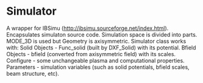 # Simulator
A wrapper for IBSimu (http://ibsimu.sourceforge.net/index.html).    
Encapsulates simulaton source code. 
Simulation space is divided into parts. MODE_3D is used but Geometry is axisymmetric.
Simulator class works with: 
  Solid Objects - Func_solid (built by DXF_Solid) with its potential.
  Bfield Objects - bfield (converted from axisymmetric field) with its scales.
  Configure - some unchangeable plasma and computational properties.
  Parameters - simulation variables (such as solid potentials, bfield scales, beam structure, etc).
